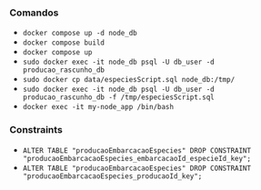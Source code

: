 ### Comandos

* `docker compose up -d node_db`
* `docker compose build`
* `docker compose up`
* `sudo docker exec -it node_db psql -U db_user -d producao_rascunho_db`
* `sudo docker cp data/especiesScript.sql node_db:/tmp/`
* `sudo docker exec -it node_db psql -U db_user -d producao_rascunho_db -f /tmp/especiesScript.sql`
* `docker exec -it my-node_app /bin/bash`


### Constraints

* `ALTER TABLE "producaoEmbarcacaoEspecies" DROP CONSTRAINT "producaoEmbarcacaoEspecies_embarcacaoId_especieId_key";`
* `ALTER TABLE "producaoEmbarcacaoEspecies" DROP CONSTRAINT "producaoEmbarcacaoEspecies_producaoId_key";`
